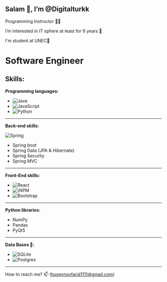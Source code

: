 <h2> Salam 👋, I’m @Digitalturkk </h2>

Programming Instructor 👨‍🏫

I’m interested in IT sphere at least for 6 years 👀 

I'm student at UNEC🏦

<h1> Software Engineer </h1>

<h2> <b> Skills: </b> </h2>

**Programming languages:**
- ![Java](https://img.shields.io/badge/java-%23ED8B00.svg?style=for-the-badge&logo=openjdk&logoColor=white)
- ![JavaScript](https://img.shields.io/badge/javascript-%23323330.svg?style=for-the-badge&logo=javascript&logoColor=%23F7DF1E)
- ![Python](https://img.shields.io/badge/python-3670A0?style=for-the-badge&logo=python&logoColor=ffdd54)
  
---

**Back-end skills:**

![Spring](https://img.shields.io/badge/spring-%236DB33F.svg?style=for-the-badge&logo=spring&logoColor=white)
- Spring boot  
- Spring Data (JPA & Hibernate)
- Spring Security
- Spring MVC
  <!--JUnit-->
---

**Front-End skills:**

- ![React](https://img.shields.io/badge/react-%2320232a.svg?style=for-the-badge&logo=react&logoColor=%2361DAFB)
- ![\NPM](https://img.shields.io/badge/NPM-%23CB3837.svg?style=for-the-badge&logo=npm&logoColor=white)
- ![Bootstrap](https://img.shields.io/badge/bootstrap-%238511FA.svg?style=for-the-badge&logo=bootstrap&logoColor=white)

---
**Python libraries:**
- NumPy
- Pandas
- PyQt5
---

**Data Bases 💾:**
- ![SQLite](https://img.shields.io/badge/sqlite-%2307405e.svg?style=for-the-badge&logo=sqlite&logoColor=white)
- ![Postgres](https://img.shields.io/badge/postgres-%23316192.svg?style=for-the-badge&logo=postgresql&logoColor=white)
---

How to reach me? 📫  (huseynovfarid1111@gmail.com)
<!---
Digitalturkk/Digitalturkk is a ✨ special ✨ repository because its `README.md` (this file) appears on your GitHub profile.
You can click the Preview link to take a look at your changes.
--->
